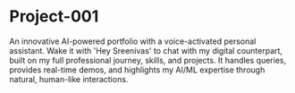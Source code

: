 # Project-001
An innovative AI-powered portfolio with a voice-activated personal assistant. Wake it with 'Hey Sreenivas' to chat with my digital counterpart, built on my full professional journey, skills, and projects. It handles queries, provides real-time demos, and highlights my AI/ML expertise through natural, human-like interactions.
